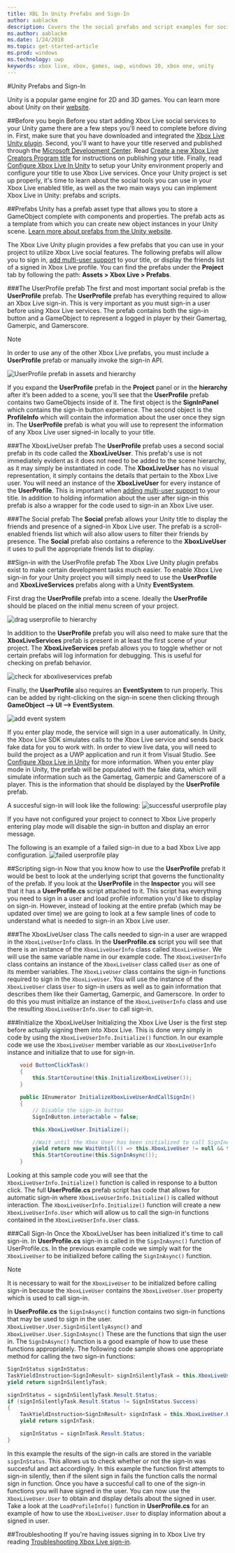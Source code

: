 ```yaml
---
title: XBL In Unity Prefabs and Sign-In
author: aablackm
description: Covers the the social prefabs and script examples for social services on Xbox Live
ms.author: aablackm
ms.date: 1/24/2018
ms.topic: get-started-article
ms.prod: windows
ms.technology: uwp
keywords: xbox live, xbox, games, uwp, windows 10, xbox one, unity
---
```


#Unity Prefabs and Sign-In

Unity is a popular game engine for 2D and 3D games. You can learn more about Unity on their [website](https://unity3d.com/).

##Before you begin
Before you start adding Xbox Live social services to your Unity game there are a few steps you'll need to complete before diving in. First, make sure that you have downloaded and integrated the [Xbox Live Unity plugin](https://github.com/Microsoft/xbox-live-unity-plugin). Second, you'll want to have your title reserved and published through the [Microsoft Development Center](https://developer.microsoft.com/en-us/games/uwp). Read [Create a new Xbox Live Creators Program title](../get-started-with-creators/create-and-test-a-new-creators-title.md) for instructions on publishing your title.
Finally,  read [Configure Xbox Live In Unity](../get-started-with-creators/configure-xbox-live-in-unity.md) to setup your Unity environment properly and configure your title to use Xbox Live services. Once your Unity project is set up properly, it's time to learn about the social tools you can use in your Xbox Live enabled title, as well as the two main ways you can implement Xbox Live in Unity: prefabs and scripts.

##Prefabs
Unity has a prefab asset type that allows you to store a GameObject complete with components and properties. The prefab acts as a template from which you can create new object instances in your Unity scene.
[Learn more about prefabs from the Unity website](https://unity3d.com/learn/tutorials/topics/interface-essentials/prefabs-concept-usage).

The Xbox Live Unity plugin provides a few prefabs that you can use in your project to utilize Xbox Live social features. The following prefabs will allow you to sign in, [add multi-user support](../get-started-with-creators/add-multi-user-support.md) to your title, or display the friends list of a signed in Xbox Live profile. You can find the prefabs under the **Project** tab by following the path: **Assets > Xbox Live > Prefabs**.

###The UserProfile prefab
The first and most important social prefab is the **UserProfile** prefab. The **UserProfile** prefab has everything required to allow an Xbox Live sign-in. This is very important as you must sign-in a user before using Xbox Live services. The prefab contains both the sign-in button and a GameObject to represent a logged in player by their Gamertag, Gamerpic, and Gamerscore.

> [!NOTE]
> In order to use any of the other Xbox Live prefabs, you must include a **UserProfile** prefab or manually invoke the sign-in API.

![UserProfile prefab in assets and hierarchy](../images/unity/unity-userprofile-views.png)

If you expand the **UserProfile** prefab in the **Project** panel or in the **hierarchy** after it’s been added to a scene, you’ll see that the **UserProfile** prefab contains two GameObjects inside of it. The first object is the **SignInPanel** which contains the sign-in button experience. The second object is the **ProfileInfo** which will contain the information about the user once they sign in. The **UserProfile** prefab is what you will use to represent the information of any Xbox Live user signed-in locally to your title.

###The XboxLiveUser prefab
The **UserProfile** prefab uses a second social prefab in its code called the **XboxLiveUser**. This prefab's use is not immediately evident as it does not need to be added to the scene hierarchy, as it may simply be instantiated in code. The **XboxLiveUser** has no visual representation, it simply contains the details that pertain to the Xbox Live user. You will need an instance of the **XboxLiveUser** for every instance of the **UserProfile**. This is important when [adding multi-user support](../get-started-with-creators/add-multi-user-support.md) to your title. In addition to holding information about the user after sign-in this prefab is also a wrapper for the code used to sign-in an Xbox Live user.

###The Social prefab
The **Social** prefab allows your Unity title to display the friends and presence of a signed-in Xbox Live user. The prefab is a scroll-enabled friends list which will also allow users to filter their friends by presence. The **Social** prefab also contains a reference to the **XboxLiveUser** it uses to pull the appropriate friends list to display.

##Sign-in with the UserProfile prefab
The Xbox Live Unity plugin prefabs exist to make certain development tasks much easier. To enable Xbox Live sign-in for your Unity project you will simply need to use the **UserProfile** and **XboxLiveServices** prefabs along with a Unity **EventSystem**.

First drag the **UserProfile** prefab into a scene. Ideally the **UserProfile** should be placed on the initial menu screen of your project.

![drag userprofile to hierarchy](../images/unity/drag-userprofile.gif)

In addition to the **UserProfile** prefab you will also need to make sure that the **XboxLiveServices** prefab is present in at least the first scene of your project.
The **XboxLiveServices** prefab allows you to toggle whether or not certain prefabs will log information for debugging. This is useful for checking on prefab behavior.

![check for xboxliveservices prefab](../images/unity/check-for-xboxliveservices.gif)

Finally, the **UserProfile** also requires an **EventSystem** to run properly. This can be added by right-clicking on the sign-in scene then clicking through **GameObject --> UI --> EventSystem**.

![add event system](../images/unity/add_event_system.gif)

If you enter play mode, the service will sign in a user automatically. In Unity, the Xbox Live SDK simulates calls to the Xbox Live service and sends back fake data for you to work with. In order to view live data, you will need to build the project as a UWP application and run it from Visual Studio. See [Configure Xbox Live in Unity](../get-started-with-creators/configure-xbox-live-in-unity.md) for more information. When you enter play mode in Unity, the prefab will be populated with the fake data, which will simulate information such as the Gamertag, Gamerpic and Gamerscore of a player. This is the information that should be displayed by the **UserProfile** prefab.

A succesful sign-in will look like the following:
![successful userprofile play](../images/unity/correct-user-profile-play.gif)

If you have not configured your project to connect to Xbox Live properly entering play mode will disable the sign-in button and display an error message.

The following is an example of a failed sign-in due to a bad Xbox Live app configuration.
![failed userprofile play](../images/unity/flawed-user-profile-play.gif)

##Scripting sign-in
Now that you know how to use the **UserProfile** prefab it would be best to look at the underlying script that governs the functionality of the prefab. If you look at the **UserProfile** in the **Inspector** you will see that it has a **UserProfile.cs** script attached to it. This script has everything you need to sign in a user and load profile information you'd like to display on sign-in. However, instead of looking at the entire prefab (which may be updated over time) we are going to look at a few sample lines of code to understand what is needed to sign-in an Xbox Live user.

###The XboxLiveUser class
The calls needed to sign-in a user are wrapped in the `XboxLiveUserInfo` class. In the **UserProfile.cs** script you will see that there is an instance of the `XboxLiveUserInfo` class called `XboxLiveUser`. We will use the same variable name in our example code. The `XboxLiveUserInfo` class contains an instance of the `XboxLiveUser` class called `User` as one of its member variables. The `XboxLiveUser` class contains the sign-in functions required to sign in the `XboxLiveUser`. You will use the instance of the `XboxLiveUser` class `User` to sign-in users as well as to gain information that describes them like their Gamertag, Gamerpic, and Gamerscore. In order to do this you must initialize an instance of the `XboxLiveUserInfo` class and use the resulting `XboxLiveUserInfo.User` to call sign-in.

###Initialize the XboxLiveUser
Initializing the Xbox Live User is the first step before actually signing them into Xbox Live. This is done very simply in code by using the `XboxLiveUserInfo.Initialize()` function.
In our example code we use the `XboxLiveUser` member variable as our `XboxLiveUserInfo` instance and initialize that to use for sign-in.

```csharp
    void ButtonClickTask()
    {
        this.StartCoroutine(this.InitializeXboxLiveUser());
    }

    public IEnumerator InitializeXboxLiveUserAndCallSignIn()
    {
        // Disable the sign-in button
        SignInButton.interactable = false;

        this.XboxLiveUser.Initialize();

        //Wait until the Xbox User has been initialized to call SignInAsync()
        yield return new WaitUntil(() => this.XboxLiveUser != null && this.XboxLiveUser.User != null);
        this.StartCoroutine(this.SignInAsync());
    }
```
Looking at this sample code you will see that the `XboxLiveUserInfo.Initialize()` function is called in response to a button click. The full **UserProfile.cs** prefab script has code that allows for automatic sign-in where `XboxLiveUserInfo.Initialize()` is called without interaction.
The `XboxLiveUserInfo.Initialize()` function will create a new `XboxLiveUserInfo.User` which will allow us to call the sign-in functions contained in the `XboxLiveUserInfo.User` class.

###Call Sign-In
Once the XboxLiveUser has been initialized it's time to call sign-in. In **UserProfile.cs** sign-in is called in the `SignInAsync()` function of UserProfile.cs. In the previous example code we simply wait for the `XboxLiveUser` to be initialized before calling the `SignInAsync()` function.

> [!NOTE]
> It is necessary to wait for the `XboxLiveUser` to be initialized before calling sign-in because the `XboxLiveUser` contains the `XboxLiveUser.User` property which is used to call sign-in.

In **UserProfile.cs** the `SignInAsync()` function contains two sign-in functions that may be used to sign in the user. `XboxLiveUser.User.SignInSilentlyAsync()` and `XboxLiveUser.User.SignInAsync()` These are the functions that sign the user in. The `SignInAsync()` function is a good example of how to use these functions appropriately. The following code sample shows one appropriate method for calling the two sign-in functions:

```csharp
SignInStatus signInStatus;
TaskYieldInstruction<SignInResult> signInSilentlyTask = this.XboxLiveUser.User.SignInSilentlyAsync().AsCoroutine();
yield return signInSilentlyTask;

signInStatus = signInSilentlyTask.Result.Status;
if (signInSilentlyTask.Result.Status != SignInStatus.Success)
{
    TaskYieldInstruction<SignInResult> signInTask = this.XboxLiveUser.User.SignInAsync().AsCoroutine();
    yield return signInTask;

    signInStatus = signInTask.Result.Status;
}
```
In this example the results of the sign-in calls are stored in the variable `signInStatus`. This allows us to check whether or not the sign-in was succesful and act accordingly. In this example the function first attempts to sign-in silently, then if the silent sign in fails the function calls the normal sign in function. Once you have a succesful call to one of the sign-in functions you will have signed in the user. You can now use the `XboxLiveUser.User` to obtain and display details about the signed in user. Take a look at the `LoadProfileInfo()` function in **UserProfile.cs** for an example of how to use the `XboxLiveUser.User` to display information about a signed in user.

##Troubleshooting
If you're having issues signing in to Xbox Live try reading [Troubleshooting Xbox Live sign-in](../using-xbox-live/troubleshooting/troubleshooting-sign-in.md).